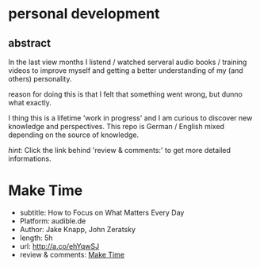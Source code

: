 # personal development


## abstract

In the last view months I listend / watched serveral audio books / training videos to improve myself and getting a better understanding of my (and others) personality.

reason for doing this is that I felt that something went wrong, but dunno what exactly.

I thing this is a lifetime 'work in progress' and I am curious to discover new knowledge and perspectives. This repo is German / English mixed depending on the source of knowledge.

*hint*: Click the link behind 'review & comments:' to get more detailed informations.

# Make Time
 * subtitle: How to Focus on What Matters Every Day
 * Platform: audible.de
 * Author: Jake Knapp, John Zeratsky
 * length: 5h
 * url: http://a.co/ehYqwSJ
 * review & comments: [Make Time](./audible/make_time.md "Make Time (Audible)")
